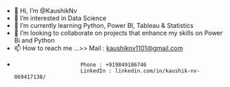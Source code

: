 - 👋 Hi, I’m @KaushikNv
- 👀 I’m interested in Data Science
- 🌱 I’m currently learning Python, Power BI, Tableau & Statistics
- 💞️ I’m looking to collaborate on projects that enhance my skills on Power Bi and Python
- 📫 How to reach me ...>> Mail : kaushiknv1101@gmail.com
-                          Phone : +919849186746
                           LinkedIn : linkedin.com/in/kaushik-nv-069417138/
                         
<!---
KaushikNv/KaushikNv is a ✨ special ✨ repository because its `README.md` (this file) appears on your GitHub profile.
You can click the Preview link to take a look at your changes.
--->
